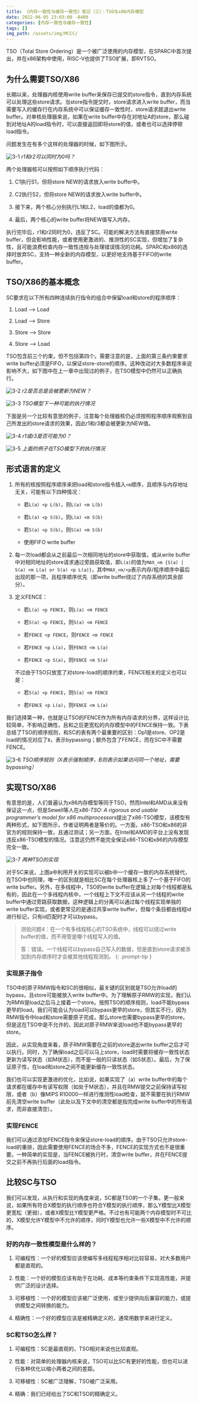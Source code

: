 ```yaml
---
title: 《内存一致性与缓存一致性》笔记（三）：TSO与x86内存模型
date: 2022-06-05 23:03:00 -0400
categories: [内存一致性与缓存一致性]
tags: []
img_path: /assets/img/MCCC/
---
```


TSO（Total Store Ordering）是一个被广泛使用的内存模型，在SPARC中首次提出，并在x86架构中使用，RISC-V也提供了TSO扩展，即RVTSO。

## 为什么需要TSO/X86

长期以来，处理器内核使用write buffer来保存已提交的store指令，直到内存系统可以处理这些store请求。当store指令提交时，store请求进入write buffer，而当需要写入的缓存行在内存系统中可以保证缓存一致性时，store请求就退出write buffer。对单核处理器来说，如果在write buffer中存在对地址A的store，那么碰到对地址A的load指令时，可以直接返回即将store的值，或者也可以选择停顿load指令。

问题发生在有多个这样的处理器的时候，如下图所示。

![3-1](3-1.png)
_r1和r2可以同时为0吗？_

两个处理器核可以按照如下顺序执行代码：

1. C1执行S1，但将store NEW的请求放入write buffer中。

1. C2执行S2，但将store NEW的请求放入write buffer中。

1. 接下来，两个核心分别执行L1和L2，load的值都为0。

1. 最后，两个核心的write buffer将NEW值写入内存。

执行完毕后，r1和r2同时为0，违反了SC。可能的解决方法有直接禁用write buffer，但会影响性能，或者使用更激进的、推测性的SC实现，但增加了复杂性，且可能浪费检查内存一致性违规与处理错误情况的功耗。SPARC和x86的选择时放弃SC，支持一种全新的内存模型，以更好地支持基于FIFO的write buffer。

## TSO/X86的基本概念

SC要求在以下所有四种连续执行指令的组合中保留load和store的程序顺序：

1. Load --> Load

1. Load --> Store

1. Store --> Store

1. Store --> Load

TSO包含前三个约束，但不包括第四个。需要注意的是，上面的第三条约束要求write buffer必须是FIFO，以保证store-store的顺序。这种改动对大多数程序来说影响不大，如下图中在上一章中出现过的例子，在TSO模型中仍然可以正确执行。

![3-2](3-2.png)
_r2是否总是会被更新为NEW？_

![3-3](3-3.png)
_TSO模型下一种可能的执行情况_

下面是另一个比较有意思的例子，注意每个处理器核仍必须按照程序顺序观察到自己所发出的store请求的效果，因此r1和r3都会被更新为NEW值。

![3-4](3-4.png)
_r1或r3是否可能为0？_

![3-5](3-5.png)
_上面的例子在TSO模型下的执行情况_

## 形式语言的定义

1. 所有的核按照程序顺序来把load和store指令插入`<m`顺序，且顺序与内存地址无关，可能有以下四种情况：

    - 若`L(a) <p L(b)`，则`L(a) <m L(b)`

    - 若`L(a) <p S(b)`，则`L(a) <m S(b)`

    - 若`S(a) <p S(b)`，则`S(a) <m S(b)`

    - 使用FIFO write buffer

1. 每一次load都会从之前最后一次相同地址的store中获取值，或从write buffer中对相同地址的store请求通过旁路获取值，即`L(a)`的值为`MAX_<m {S(a) | S(a) <m L(a) or S(a) <p L(a)}`，其中`MAX_<m/<p`表示内存/程序顺序中最后出现的那一项，且程序顺序优先（即write buffer绕过了内存系统的其余部分）。

1. 定义FENCE：

    - 若`L(a) <p FENCE`，则`L(a) <m FENCE`

    - 若`S(a) <p FENCE`，则`S(a) <m FENCE`

    - 若`FENCE <p FENCE`，则`FENCE <m FENCE`

    - 若`FENCE <p L(a)`，则`FENCE <m L(a)`

    - 若`FENCE <p S(a)`，则`FENCE <m S(a)`

    不过由于TSO只放宽了对store-load的顺序约束，FENCE相关的定义也可以是：

    - 若`S(a) <p FENCE`，则`S(a) <m FENCE`

    - 若`FENCE <p L(a)`，则`FENCE <m L(a)`

我们选择第一种，也就是让TSO的FENCE作为所有内存请求的分界，这样设计比较简单，不影响正确性，且和之后更宽松的内存模型中的FENCE保持一致。下表总结了TSO的顺序规则，和SC的表有两个最重要的区别：Op1是store、OP2是load的情况对应了`B`，表示bypassing；额外包含了FENCE，而在SC中不需要FENCE。

![3-6](3-6.png)
_TSO顺序规则（X表示强制顺序，B则表示如果访问同一个地址，需要bypassing）_

## 实现TSO/X86

有意思的是，人们普遍认为x86内存模型等同于TSO，然而Intel和AMD从来没有保证这一点，但是Sewell等人在*x86-TSO: A rigorous and usable programmer’s model for x86 multiprocessors*提出了x86-TSO模型，该模型有两种形式，如下图所示，作者证明两者是等价的。一方面，x86-TSO和x86的非官方的规则保持一致，且通过测试；另一方面，在Intel和AMD的平台上没有发现违反x86-TSO模型的情况。注意这仍然不能完全保证x86-TSO和x86的内存模型完全一致。

![3-7](3-7.png)
_两种TSO的实现_

对于SC来说，上图a中利用开关的实现可以被b中一个缓存一致的内存系统替代，在TSO中也同理，唯一的区别就是相比SC在每个处理器核上多了一个基于FIFO的write buffer。另外，在多线程中，TSO的write buffer在逻辑上对每个线程都是私有的，因此在一个多线程内核中，一个线程上下文不应该从另一个线程的write buffer中通过旁路获取数据，这种逻辑上的分离可以通过每个线程实现单独的write buffer实现，或者更常见的是通过共享write buffer，但每个条目都由线程id进行标记，只有id匹配时才可以bypass。

> 测验问题4：在一个有多线程核心的TSO系统中，线程可以绕过write buffer的值，而不用管是哪个线程写入的值。
> 
> 答：错误。一个线程可以bypass自己写入的数据，但是直到store请求被添加到内存顺序时才会被其他线程观测到。
{: .prompt-tip }

### 实现原子指令

TSO中的原子RMW指令和SC的很相似，最关键的区别就是TSO允许load的bypass，且store可能被放入write buffer中。为了理解原子RMW的实现，我们认为RMW是load之后马上接着一个store。按照TSO的顺序规则，load不能bypass更早的load。我们可能会认为load可以bypass更早的store，但其实不行，因为RMW指令中load和store需要原子完成，那么store也需要bypass更早的store，但是这在TSO中是不允许的，因此对原子RMW来说load也不能bypass更早的store。

因此，从实现角度来看，原子RMW需要在之前的store退出write buffer之后才可以执行。同时，为了确保load之后可以马上store，load时需要将缓存一致性状态更新为读写状态（如M状态），而不是一般的只读状态（如S状态）。最后，为了保证原子性，在load和store之间不能更新缓存一致性状态。

我们也可以实现更激进的优化，比如说，如果实现了（a）write buffer中的每个请求都在缓存中有读写权限（如处于M状态），并且在RMW提交之前保持读写权限，或者（b）像MIPS R10000一样进行推测性load检查，就不需要在执行RMW前先清空write buffer（此处以及下文中的清空都是指完成write buffer中的所有请求，而非直接清空）。

### 实现FENCE

我们可以通过添加FENCE指令来保证store-load的顺序。由于TSO只允许store-load的重排，因此需要使用FENCE的场合不多，FENCE的实现方式也不是很重要。一种简单的实现是，当FENCE被执行时，清空write buffer，并在FENCE提交之前不再执行后面的load指令。

## 比较SC与TSO

我们可以发现，从执行和实现的角度来说，SC都是TSO的一个子集。更一般来说，如果所有符合X模型的执行顺序也符合Y模型的执行顺序，那么Y模型比X模型更宽松（更弱），或者X模型比Y模型更严格。不过也有可能两个内存模型时不可比的，X模型允许Y模型中不允许的顺序，同时Y模型也允许一些X模型中不允许的顺序。

### 好的内存一致性模型是什么样的？

1. 可编程性：一个好的模型应该使编写多线程程序相对比较容易，对大多数用户都是直观的。

1. 性能：一个好的模型应该有助于在功耗、成本等约束条件下实现高性能，并提供广泛的设计选择。

1. 可移植性：一个好的模型应该被广泛使用，或至少提供向后兼容的能力，或提供模型之间转换的能力。

1. 精确性：一个好的模型应该是被精确定义的，通常用数学来进行定义。

### SC和TSO怎么样？

1. 可编程性：SC是最直观的，TSO相对来说也比较直观。

1. 性能：对简单的处理器内核来说，TSO可以比SC有更好的性能，但也可以进行各种优化以缩小两者之间的差距。

1. 可移植性：SC被广泛理解，TSO被广泛采用。

1. 精确：我们已经给出了SC和TSO的精确定义。
